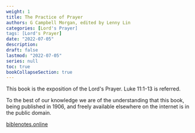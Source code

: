 ```yaml
---
weight: 1
title: The Practice of Prayer
authors: G Campbell Morgan, edited by Lenny Lin
categories: [Lord's Prayer]
tags: [Lord's Prayer]
date: "2022-07-05"
description: 
draft: false
lastmod: "2022-07-05"
series: null
toc: true
bookCollapseSection: true
---
```


This book is the exposition of the Lord's Prayer.  Luke 11:1-13 is referred.  

To the best of our knowledge we are of the understanding that this book, being published in 1906, and freely available elsewhere on the internet is in the public domain.

[biblenotes.online](https://biblenotes.online/resources/books/cmorgan_practiceofprayer.htm#1)



